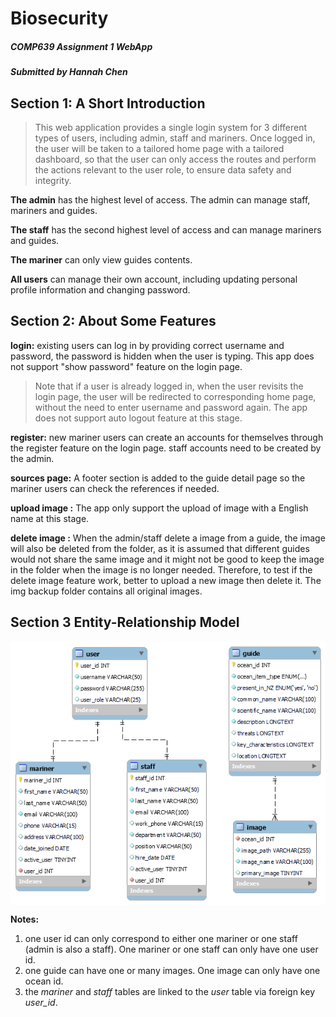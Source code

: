 
# Biosecurity

##### COMP639 Assignment 1 WebApp

#####  *Submitted by Hannah Chen*

##

## Section 1: A Short Introduction

> This web application provides a single login system for 3 different types of users, including admin, staff and mariners. Once logged in, the user will be taken to a tailored home page with a tailored dashboard, so that the user can only access the routes and perform the actions relevant to the user role, to ensure data safety and integrity. 

**The admin** has the highest level of access. The admin can manage staff, mariners and guides.

**The staff** has the second highest level of access and can manage mariners and guides. 

**The mariner** can only view guides contents. 

**All users** can manage their own account, including updating personal profile information and changing password.

## Section 2: About Some Features

**login:** existing users can log in by providing correct username and password, the password is hidden when the user is typing. This app does not support "show password" feature on the login page.

> Note that if a user is already logged in, when the user revisits the login page, the user will be redirected to corresponding home page, without the need to enter username and password again. The app does not support auto logout feature at this stage.

**register:** new mariner users can create an accounts for themselves through the register feature on the login page. staff accounts need to be created by the admin.

**sources page:** A footer section is added to the guide detail page so the mariner users can check the references if needed.

**upload image :** The app only support the upload of image with a English name at this stage.

**delete image :** When the admin/staff delete a image from a guide, the image will also be deleted from the folder, as it is assumed that different guides would not share the same image and it might not be good to keep the image in the folder when the image is no longer needed. Therefore, to test if the delete image feature work, better to upload a new image then delete it. The img backup folder contains all original images. 

## Section 3 Entity-Relationship Model
 <img src="app\static\img\database_structure.png" alt="database_structure" align=center />

**Notes:**
1. one user id can only correspond to either one mariner or one staff (admin is also a staff). One mariner or one staff can only have one user id. 
2. one guide can have one or many images. One image can only have one ocean id. 
3. the *mariner* and *staff* tables are linked to the *user* table via foreign key *user_id*.